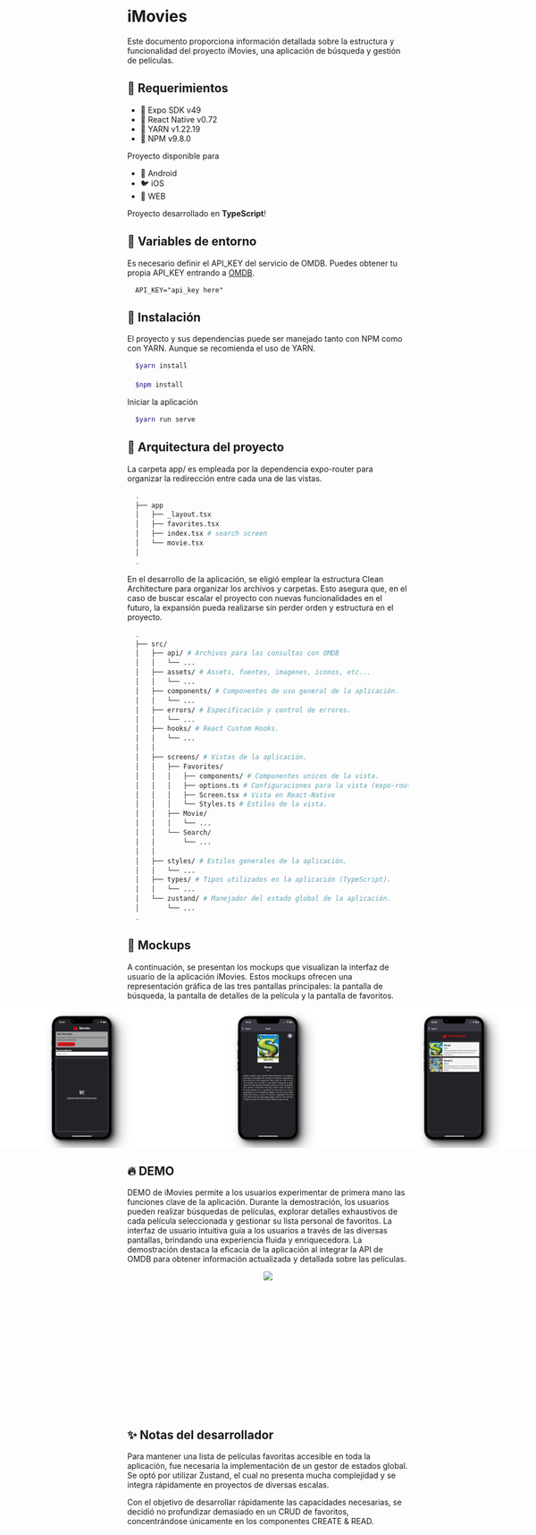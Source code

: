 # iMovies

Este documento proporciona información detallada sobre la estructura y funcionalidad del proyecto iMovies, una aplicación de búsqueda y gestión de películas.

## 🔨 Requerimientos

- 🧱 Expo SDK v49
- 🐛 React Native v0.72
- 🐎 YARN v1.22.19
- 🐎 NPM v9.8.0

Proyecto disponible para

- 🤖 Android
- 🐦 iOS
- 📌 WEB

Proyecto desarrollado en **TypeScript**!

## 🐛 Variables de entorno

Es necesario definir el API_KEY del servicio de OMDB. Puedes obtener tu propia API_KEY entrando a [OMDB](https://www.omdbapi.com/).

```
  API_KEY="api_key here"
```

## 🦎 Instalación

El proyecto y sus dependencias puede ser manejado tanto con NPM como con YARN. Aunque se recomienda el uso de YARN.

```bash
  $yarn install

  $npm install
```

Iniciar la aplicación

```bash
  $yarn run serve
```

## 🐎 Arquitectura del proyecto

La carpeta app/ es empleada por la dependencia expo-router para organizar la redirección entre cada una de las vistas.

```bash
  .
  ├── app
  │   ├── _layout.tsx
  │   ├── favorites.tsx
  │   ├── index.tsx # search screen
  │   └── movie.tsx
  │
  .
```

En el desarrollo de la aplicación, se eligió emplear la estructura Clean Architecture para organizar los archivos y carpetas. Esto asegura que, en el caso de buscar escalar el proyecto con nuevas funcionalidades en el futuro, la expansión pueda realizarse sin perder orden y estructura en el proyecto.

```bash
  .
  ├── src/
  │   ├── api/ # Archivos para las consultas con OMDB
  │   │   └── ...
  │   ├── assets/ # Assets, fuentes, imagenes, iconos, etc...
  │   │   └── ...
  │   ├── components/ # Componentes de uso general de la aplicación.
  │   │   └── ...
  │   ├── errors/ # Especificación y control de errores.
  │   │   └── ...
  │   ├── hooks/ # React Custom Hooks.
  │   │   └── ...
  │   │
  │   ├── screens/ # Vistas de la aplicación.
  │   │   ├── Favorites/
  │   │   │   ├── components/ # Componentes unicos de la vista.
  │   │   │   ├── options.ts # Configuraciones para la vista (expo-router)
  │   │   │   ├── Screen.tsx # Vista en React-Native
  │   │   │   └── Styles.ts # Estilos de la vista.
  │   │   ├── Movie/
  │   │   │   └── ...
  │   │   └── Search/
  │   │       └── ...
  │   │
  │   ├── styles/ # Estilos generales de la aplicación.
  │   │   └── ...
  │   ├── types/ # Tipos utilizados en la aplicación (TypeScript).
  │   │   └── ...
  │   └── zustand/ # Manejador del estado global de la aplicación.
  │       └── ...
  .
```

## 📌 Mockups

A continuación, se presentan los mockups que visualizan la interfaz de usuario de la aplicación iMovies. Estos mockups ofrecen una representación gráfica de las tres pantallas principales: la pantalla de búsqueda, la pantalla de detalles de la película y la pantalla de favoritos.

<div style="display:flex; justify-content:center; align-items:center; width:100%">
  <img src="./.github/mockups/search_screen.png" style="height:250px;"/>
  <img src="./.github/mockups/movie_screen.png" style="height:250px;"/>
  <img src="./.github/mockups/favorites_screen.png" style="height:250px;"/>
</div>

## 🔥 DEMO

DEMO de iMovies permite a los usuarios experimentar de primera mano las funciones clave de la aplicación. Durante la demostración, los usuarios pueden realizar búsquedas de películas, explorar detalles exhaustivos de cada película seleccionada y gestionar su lista personal de favoritos. La interfaz de usuario intuitiva guía a los usuarios a través de las diversas pantallas, brindando una experiencia fluida y enriquecedora. La demostración destaca la eficacia de la aplicación al integrar la API de OMDB para obtener información actualizada y detallada sobre las películas.

<div style="display:flex;justify-content:center;width:100%;">
  <img src="./.github/mockups/demo.gif" style="height:250px;" />
</div>

## ✨ Notas del desarrollador

Para mantener una lista de películas favoritas accesible en toda la aplicación, fue necesaria la implementación de un gestor de estados global. Se optó por utilizar Zustand, el cual no presenta mucha complejidad y se integra rápidamente en proyectos de diversas escalas.

Con el objetivo de desarrollar rápidamente las capacidades necesarias, se decidió no profundizar demasiado en un CRUD de favoritos, concentrándose únicamente en los componentes CREATE & READ.
